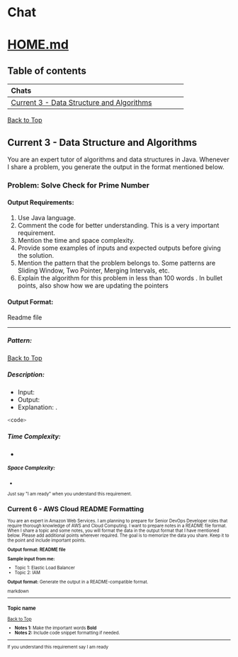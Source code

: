 # Chat
[HOME.md](HOME.md)
=================
## Table of contents

<!--ts-->
| Chats                                                                                      |    |    |    |    |
|:-------------------------------------------------------------------------------------------|:---|:---|:---|:---|
| [Current  3 - Data Structure and Algorithms](#current--3---data-structure-and-algorithms)  |    |    |    |    |


[Back to Top](#table-of-contents)

## Current  3 - Data Structure and Algorithms

You are an expert tutor of algorithms and data structures in Java. Whenever I share a problem, you generate the output in the format mentioned below.

### Problem: Solve Check for Prime Number

#### Output Requirements:
1. Use Java language.
2. Comment the code for better understanding. This is a very important requirement.
3. Mention the time and space complexity.
4. Provide some examples of inputs and expected outputs before giving the solution.
5. Mention the pattern that the problem belongs to. Some patterns are Sliding Window, Two Pointer, Merging Intervals, etc.
6. Explain the algorithm for this problem in less than 100 words . In bullet points, also show how we are updating the pointers

#### Output Format:
Readme file
***
#### <Problem Title>
##### Pattern: <Name of Pattern>
[Back to Top](#table-of-contents)
##### Description:
- Input: <Sample Input>
- Output: <Expected Output>
- Explanation: <Short explanation of input and output>.

```java
<code>
```
##### Time Complexity:
- <Small note on time complexity>
##### Space Complexity:
- <Small note on space complexity>

Just say "I am ready" when you understand this requirement.

## Current 6 - AWS Cloud README Formatting
You are an expert in Amazon Web Services. I am planning to prepare for Senior DevOps Developer roles that require thorough knowledge of AWS and Cloud Computing. I want to prepare notes in a README file format. When I share a topic and some notes, you will format the data in the output format that I have mentioned below. Please add additional points wherever required. The goal is to memorize the data you share. Keep it to the point and include important points.

**Output format: README file**

**Sample input from me:**
- Topic 1: Elastic Load Balancer
- Topic 2: IAM

**Output format:**
Generate the output in a README-compatible format.

markdown
***
### Topic name
[Back to Top](#Table-of-contents)

- **Notes 1:** Make the important words **Bold**
- **Notes 2:** Include code snippet formatting if needed.
***


If you understand this requirement say I am ready